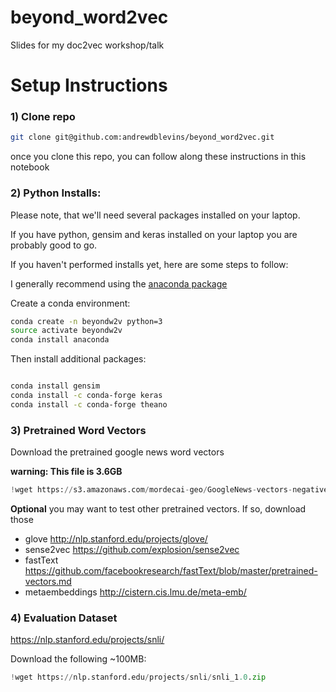 # beyond_word2vec
Slides for my doc2vec workshop/talk



# Setup Instructions

### 1) Clone repo

```bash
git clone git@github.com:andrewdblevins/beyond_word2vec.git
```

once you clone this repo, you can follow along these instructions in this notebook

### 2) Python Installs:

Please note, that we'll need several packages installed on your laptop.

If you have python, gensim and keras installed on your laptop you are probably good to go.

If you haven't performed installs yet, here are some steps to follow:

I generally recommend using the [anaconda package](https://anaconda.org/anaconda/python)

Create a conda environment:  

```bash
conda create -n beyondw2v python=3    
source activate beyondw2v
conda install anaconda     
```
Then install additional packages:    
```bash

conda install gensim
conda install -c conda-forge keras     
conda install -c conda-forge theano
```

### 3) Pretrained Word Vectors
Download the pretrained google news word vectors

**warning: This file is 3.6GB**


```python
!wget https://s3.amazonaws.com/mordecai-geo/GoogleNews-vectors-negative300.bin.gz
```

**Optional** you may want to test other pretrained vectors. If so, download those

* glove http://nlp.stanford.edu/projects/glove/
* sense2vec https://github.com/explosion/sense2vec
* fastText https://github.com/facebookresearch/fastText/blob/master/pretrained-vectors.md
* metaembeddings http://cistern.cis.lmu.de/meta-emb/

### 4) Evaluation Dataset

https://nlp.stanford.edu/projects/snli/

Download the following ~100MB:


```python
!wget https://nlp.stanford.edu/projects/snli/snli_1.0.zip
```
